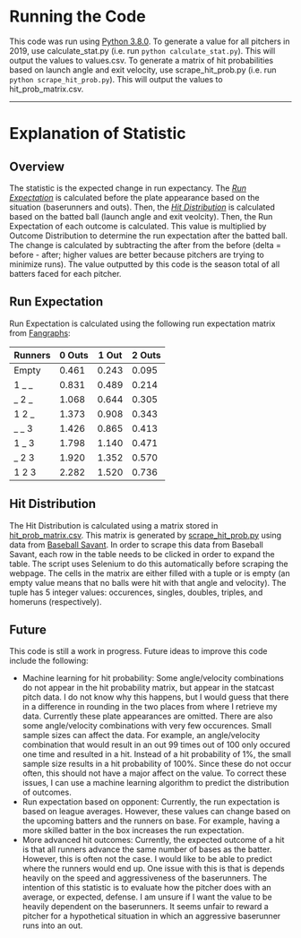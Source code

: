 # Running the Code
This code was run using [Python 3.8.0](https://www.python.org/downloads/release/python-380/). To generate a value for all pitchers in 2019, use calculate_stat.py (i.e. run `python calculate_stat.py`). This will output the values to values.csv. To generate a matrix of hit probabilities based on launch angle and exit velocity, use scrape_hit_prob.py (i.e. run `python scrape_hit_prob.py`). This will output the values to hit_prob_matrix.csv.
___
# Explanation of Statistic
## Overview
The statistic is the expected change in run expectancy. The [*Run Expectation*](https://github.com/mccapobianco/pitcher-stat/blob/master/README.md#run-expectation) is calculated before the plate appearance based on the situation (baserunners and outs). Then, the [*Hit Distribution*](https://github.com/mccapobianco/pitcher-stat/blob/master/README.md#hit-distribution) is calculated based on the batted ball (launch angle and exit veolcity). Then, the Run Expectation of each outcome is calculated. This value is multiplied by Outcome Distribution to determine the run expectation after the batted ball. The change is calculated by subtracting the after from the before (delta = before - after; higher values are better because pitchers are trying to minimize runs). The value outputted by this code is the season total of all batters faced for each pitcher. 
## Run Expectation
Run Expectation is calculated using the following run expectation matrix from [Fangraphs](https://library.fangraphs.com/misc/re24/):

| Runners | 0 Outs | 1 Out | 2 Outs |
|---|---|---|---|
| Empty | 0.461 | 0.243 | 0.095 |
| 1 _ _ | 0.831 | 0.489 | 0.214 |
| _ 2 _ | 1.068 | 0.644 | 0.305 |
| 1 2 _ | 1.373 | 0.908 | 0.343 |
| _ _ 3 | 1.426 | 0.865 | 0.413 |
| 1 _ 3 | 1.798 | 1.140 | 0.471 |
| _ 2 3 | 1.920 | 1.352 | 0.570 |
| 1 2 3 | 2.282 | 1.520 | 0.736 |

## Hit Distribution
The Hit Distribution is calculated using a matrix stored in [hit_prob_matrix.csv](https://github.com/mccapobianco/pitcher-stat/blob/master/hit_prob_matrix.csv). This matrix is generated by [scrape_hit_prob.py](https://github.com/mccapobianco/pitcher-stat/blob/master/scrape_hit_prob.py) using data from [Baseball Savant](https://baseballsavant.mlb.com/statcast_hit_probability). In order to scrape this data from Baseball Savant, each row in the table needs to be clicked in order to expand the table. The script uses Selenium to do this automatically before scraping the webpage. The cells in the matrix are either filled with a tuple or is empty (an empty value means that no balls were hit with that angle and velocity). The tuple has 5 integer values: occurences, singles, doubles, triples, and homeruns (respectively).
## Future
This code is still a work in progress. Future ideas to improve this code include the following:
* Machine learning for hit probability: Some angle/velocity combinations do not appear in the hit probability matrix, but appear in the statcast pitch data. I do not know why this happens, but I would guess that there in a difference in rounding in the two places from where I retrieve my data. Currently these plate appearances are omitted. There are also some angle/velocity combinations with very few occurences. Small sample sizes can affect the data. For example, an angle/velocity combination that would result in an out 99 times out of 100 only occured one time and resulted in a hit. Instead of a hit probability of 1%, the small sample size results in a hit probability of 100%. Since these do not occur often, this should not have a major affect on the value. To correct these issues, I can use a machine learning algorithm to predict the distribution of outcomes.
* Run expectation based on opponent: Currently, the run expectation is based on league averages. However, these values can change based on the upcoming batters and the runners on base. For example, having a more skilled batter in the box increases the run expectation. 
* More advanced hit outcomes: Currently, the expected outcome of a hit is that all runners advance the same number of bases as the batter. However, this is often not the case. I would like to be able to predict where the runners would end up. One issue with this is that is depends heavily on the speed and aggressiveness of the baserunners. The intention of this statistic is to evaluate how the pitcher does with an average, or expected, defense. I am unsure if I want the value to be heavily dependent on the baserunners. It seems unfair to reward a pitcher for a hypothetical situation in which an aggressive baserunner runs into an out.